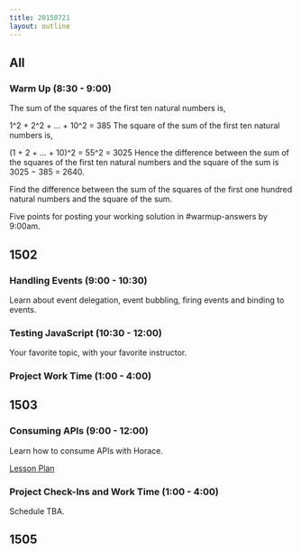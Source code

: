 ```yaml
---
title: 20150721
layout: outline
---
```


## All

### Warm Up (8:30 - 9:00)

The sum of the squares of the first ten natural numbers is,

1^2 + 2^2 + ... + 10^2 = 385
The square of the sum of the first ten natural numbers is,

(1 + 2 + ... + 10)^2 = 55^2 = 3025
Hence the difference between the sum of the squares of the first ten natural numbers and the square of the sum is 3025 − 385 = 2640.

Find the difference between the sum of the squares of the first one hundred natural numbers and the square of the sum.

Five points for posting your working solution in #warmup-answers by 9:00am.

## 1502

### Handling Events (9:00 - 10:30)

Learn about event delegation, event bubbling, firing events and binding to events.

### Testing JavaScript (10:30 - 12:00)

Your favorite topic, with your favorite instructor.

### Project Work Time (1:00 - 4:00)


## 1503

### Consuming APIs (9:00 - 12:00)

Learn how to consume APIs with Horace.

[Lesson Plan](https://github.com/turingschool/lesson_plans/blob/master/ruby_04-apis_and_scalability/consuming_apis.markdown)

### Project Check-Ins and Work Time (1:00 - 4:00)

Schedule TBA.


## 1505

